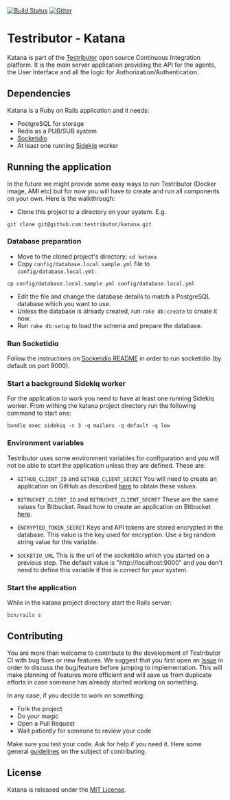 [![Build Status](http://www.testributor.com/projects/34-testributor/status?branch=master)][testributor] [![Gitter](https://img.shields.io/gitter/room/gitterHQ/gitter.svg)][gitter-chat]

[testributor]: http://www.testributor.com/projects/34-testributor
[gitter-chat]: https://gitter.im/testributor/testributor

# Testributor - Katana

Katana is part of the [Testributor](http://about.testributor.com) open source
Continuous Integration platform. It is the main server application providing
the API for the agents, the User Interface and all the logic for
Authorization/Authentication.

## Dependencies

Katana is a Ruby on Rails application and it needs:
  - PostgreSQL for storage
  - Redis as a PUB/SUB system
  - [Socketidio](https://github.com/testributor/socketidio)
  - At least one running [Sidekiq](https://github.com/mperham/sidekiq) worker

## Running the application

In the future we might provide some easy ways to run Testributor (Docker image,
AMI etc) but for now you will have to create and run all components on your own.
Here is the walkthrough:

- Clone this project to a directory on your system. E.g.

```
git clone git@github.com:testributor/katana.git
```

### Database preparation

- Move to the cloned project's directory: `cd katana`
- Copy `config/database.local.sample.yml` file to `config/database.local.yml`:

```
cp config/database.local.sample.yml config/database.local.yml
```

- Edit the file and change the database details to match a PostgreSQL database
  which you want to use.
- Unless the database is already created, run `rake db:create` to create it now.
- Run `rake db:setup` to load the schema and prepare the database.

### Run Socketidio

Follow the instructions on [Socketidio README](https://github.com/testributor/socketidio)
in order to run socketidio (by default on port 9000).

### Start a background Sidekiq worker

For the application to work you need to have at least one running Sidekiq worker.
From withing the katana project directory run the following command to start one:

```
bundle exec sidekiq -c 3 -q mailers -q default -q low

```

### Environment variables

Testributor uses some environment variables for configuration and you will not
be able to start the application unless they are defined. These are:

- `GITHUB_CLIENT_ID` and `GITHUB_CLIENT_SECRET`
  You will need to create an application on GitHub as described [here](https://developer.github.com/guides/basics-of-authentication/#registering-your-app) to obtain these values.

- `BITBUCKET_CLIENT_ID` and `BITBUCKET_CLIENT_SECRET`
  These are the same values for Bitbucket. Read how to create an application on
  Bitbucket [here](https://confluence.atlassian.com/display/bitbucket/oauth+on+bitbucket+cloud#OAuthonBitbucketCloud-Createaconsumer).

- `ENCRYPTED_TOKEN_SECRET`
  Keys and API tokens are stored encrypted in the database. This value is the
  key used for encryption. Use a big random string value for this variable.

- `SOCKETIO_URL`
  This is the url of the socketidio which you started on a previous step. The
  default value is "http://localhost:9000" and you don't need to define this
  variable if this is correct for your system.

### Start the application

While in the katana project directory start the Rails server:

```
bin/rails s
```

## Contributing

You are more than welcome to contribute to the development of Testributor CI with
bug fixes or new features. We suggest that you first open an
[Issue](https://github.com/testributor/katana/issues) in order to discuss the
bug/feature before jumping to implementation. This will make planning of features
more efficient and will save us from duplicate efforts in case someone has already
started working on something.

In any case, if you decide to work on something:
  - Fork the project
  - Do your magic
  - Open a Pull Request
  - Wait patiently for someone to review your code

Make sure you test your code. Ask for help if you need it. Here some general
[guidelines](https://guides.github.com/activities/contributing-to-open-source/)
on the subject of contributing.

## License

Katana is released under the [MIT License](https://github.com/testributor/katana/blob/master/LICENSE).
